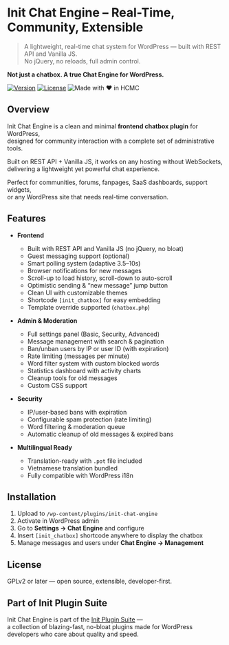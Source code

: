 # Init Chat Engine – Real-Time, Community, Extensible
> A lightweight, real-time chat system for WordPress — built with REST API and Vanilla JS.  
> No jQuery, no reloads, full admin control.

**Not just a chatbox. A true Chat Engine for WordPress.**

[![Version](https://img.shields.io/badge/stable-v1.2.3-blue.svg)](https://wordpress.org/plugins/init-chat-engine/)
[![License](https://img.shields.io/badge/license-GPLv2-blue.svg)](https://www.gnu.org/licenses/gpl-2.0.html)
![Made with ❤️ in HCMC](https://img.shields.io/badge/Made%20with-%E2%9D%A4%EF%B8%8F%20in%20HCMC-blue)

## Overview

Init Chat Engine is a clean and minimal **frontend chatbox plugin** for WordPress,  
designed for community interaction with a complete set of administrative tools.  

Built on REST API + Vanilla JS, it works on any hosting without WebSockets,  
delivering a lightweight yet powerful chat experience.

Perfect for communities, forums, fanpages, SaaS dashboards, support widgets,  
or any WordPress site that needs real-time conversation.

## Features

- **Frontend**
  - Built with REST API and Vanilla JS (no jQuery, no bloat)
  - Guest messaging support (optional)
  - Smart polling system (adaptive 3.5–10s)
  - Browser notifications for new messages
  - Scroll-up to load history, scroll-down to auto-scroll
  - Optimistic sending & “new message” jump button
  - Clean UI with customizable themes
  - Shortcode `[init_chatbox]` for easy embedding
  - Template override supported (`chatbox.php`)

- **Admin & Moderation**
  - Full settings panel (Basic, Security, Advanced)
  - Message management with search & pagination
  - Ban/unban users by IP or user ID (with expiration)
  - Rate limiting (messages per minute)
  - Word filter system with custom blocked words
  - Statistics dashboard with activity charts
  - Cleanup tools for old messages
  - Custom CSS support

- **Security**
  - IP/user-based bans with expiration
  - Configurable spam protection (rate limiting)
  - Word filtering & moderation queue
  - Automatic cleanup of old messages & expired bans

- **Multilingual Ready**
  - Translation-ready with `.pot` file included
  - Vietnamese translation bundled
  - Fully compatible with WordPress i18n

## Installation

1. Upload to `/wp-content/plugins/init-chat-engine`
2. Activate in WordPress admin
3. Go to **Settings → Chat Engine** and configure
4. Insert `[init_chatbox]` shortcode anywhere to display the chatbox
5. Manage messages and users under **Chat Engine → Management**

## License

GPLv2 or later — open source, extensible, developer-first.

## Part of Init Plugin Suite

Init Chat Engine is part of the [Init Plugin Suite](https://en.inithtml.com/init-plugin-suite-minimalist-powerful-and-free-wordpress-plugins/) —  
a collection of blazing-fast, no-bloat plugins made for WordPress developers who care about quality and speed.
